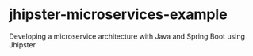 # jhipster-microservices-example
Developing a microservice architecture with Java and Spring Boot using Jhipster
